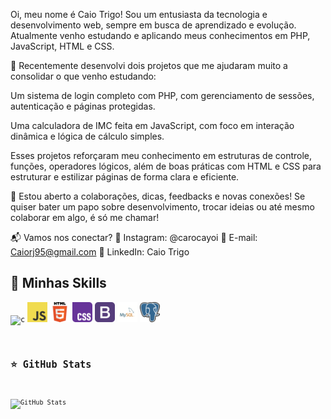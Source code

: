  Oi, meu nome é Caio Trigo!
Sou um entusiasta da tecnologia e desenvolvimento web, sempre em busca de aprendizado e evolução. Atualmente venho estudando e aplicando meus conhecimentos em PHP, JavaScript, HTML e CSS.

🔭 Recentemente desenvolvi dois projetos que me ajudaram muito a consolidar o que venho estudando:

Um sistema de login completo com PHP, com gerenciamento de sessões, autenticação e páginas protegidas.

Uma calculadora de IMC feita em JavaScript, com foco em interação dinâmica e lógica de cálculo simples.

Esses projetos reforçaram meu conhecimento em estruturas de controle, funções, operadores lógicos, além de boas práticas com HTML e CSS para estruturar e estilizar páginas de forma clara e eficiente.

💬 Estou aberto a colaborações, dicas, feedbacks e novas conexões!
Se quiser bater um papo sobre desenvolvimento, trocar ideias ou até mesmo colaborar em algo, é só me chamar!

📬 Vamos nos conectar?
📸 Instagram: @carocayoi
📧 E-mail: Caiorj95@gmail.com
🔗 LinkedIn: Caio Trigo

## 🚀 Minhas Skills

<code><img height="32" src="https://cdn.iconscout.com/icon/free/png-512/c-programming-569564.png" alt="c"/></code>
<code><img height="32" src="https://raw.githubusercontent.com/github/explore/80688e429a7d4ef2fca1e82350fe8e3517d3494d/topics/javascript/javascript.png" alt="Javascript"/></code>
<code><img height="32" src="https://raw.githubusercontent.com/github/explore/80688e429a7d4ef2fca1e82350fe8e3517d3494d/topics/html/html.png" alt="HTML5"/></code>
<code><img height="32" src="https://raw.githubusercontent.com/github/explore/80688e429a7d4ef2fca1e82350fe8e3517d3494d/topics/css/css.png" alt="CSS"/></code>
<code><img height="32" src="https://raw.githubusercontent.com/github/explore/80688e429a7d4ef2fca1e82350fe8e3517d3494d/topics/bootstrap/bootstrap.png" alt="Bootstrap"/></code>
<code><img height="32" src="https://raw.githubusercontent.com/github/explore/80688e429a7d4ef2fca1e82350fe8e3517d3494d/topics/mysql/mysql.png" alt="MySQL"/></code>
<code><img height="32" src="https://raw.githubusercontent.com/github/explore/80688e429a7d4ef2fca1e82350fe8e3517d3494d/topics/postgresql/postgresql.png" alt="PostegreSQL"/><code>


## ⭐ GitHub Stats

![GitHub Stats](https://github-readme-stats.vercel.app/api?username=iuricode&show_icons=true)

